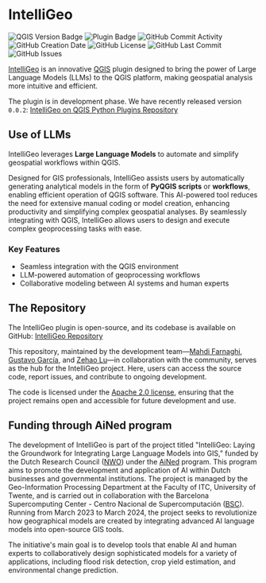 # IntelliGeo

![QGIS Version Badge](https://img.shields.io/badge/QGIS->=3.34-86f060)
![Plugin Badge](https://img.shields.io/badge/plugin-IntelliGeo-2D9596)
![GitHub Commit Activity](https://img.shields.io/github/commit-activity/m/MahdiFarnaghi/intelli_geo)
![GitHub Creation Date](https://img.shields.io/github/created-at/MahdiFarnaghi/intelli_geo)
![GitHub License](https://img.shields.io/github/license/MahdiFarnaghi/intelli_geo)
![GitHub Last Commit](https://img.shields.io/github/last-commit/MahdiFarnaghi/intelli_geo)
![GitHub Issues](https://img.shields.io/github/issues/MahdiFarnaghi/intelli_geo)

[IntelliGeo](https://plugins.qgis.org/plugins/intelli_geo/) is an innovative [QGIS](https://www.qgis.org/) plugin designed to bring the power of Large Language Models (LLMs) to the QGIS platform, making geospatial analysis more intuitive and efficient.

The plugin is in development phase. We have recently released version `0.0.2`: [IntelliGeo on QGIS Python Plugins Repository](https://plugins.qgis.org/plugins/intelli_geo/#plugin-about)

## Use of LLMs

IntelliGeo leverages **Large Language Models** to automate and simplify geospatial workflows within QGIS. 

Designed for GIS professionals, IntelliGeo assists users by automatically generating analytical models in the form of **PyQGIS scripts** or **workflows**, enabling efficient operation of QGIS software. This AI-powered tool reduces the need for extensive manual coding or model creation, enhancing productivity and simplifying complex geospatial analyses. By seamlessly integrating with QGIS, IntelliGeo allows users to design and execute complex geoprocessing tasks with ease.

### Key Features

- Seamless integration with the QGIS environment
- LLM-powered automation of geoprocessing workflows
- Collaborative modeling between AI systems and human experts

## The Repository

The IntelliGeo plugin is open-source, and its codebase is available on GitHub: [IntelliGeo Repository](https://github.com/MahdiFarnaghi/intelli_geo/)

This repository, maintained by the development team—[Mahdi Farnaghi](https://github.com/MahdiFarnaghi), [Gustavo García](https://github.com/chape1331), and [Zehao Lu](https://github.com/com3dian)—in collaboration with the community, serves as the hub for the IntelliGeo project. Here, users can access the source code, report issues, and contribute to ongoing development. 

The code is licensed under the [Apache 2.0 license](https://github.com/MahdiFarnaghi/intelli_geo/tree/main?tab=Apache-2.0-1-ov-file), ensuring that the project remains open and accessible for future development and use.

## Funding through AiNed program

The development of IntelliGeo is part of the project titled "IntelliGeo: Laying the Groundwork for Integrating Large Language Models into GIS," funded by the Dutch Research Council ([NWO](https://www.nwo.nl/en)) under the [AiNed](https://www.nwo.nl/en/researchprogrammes/national-growth-fund/ained) program. This program aims to promote the development and application of AI within Dutch businesses and governmental institutions. The project is managed by the Geo-Information Processing Department at the Faculty of ITC, University of Twente, and is carried out in collaboration with the Barcelona Supercomputing Center - Centro Nacional de Supercomputación ([BSC](https://www.bsc.es/)). Running from March 2023 to March 2024, the project seeks to revolutionize how geographical models are created by integrating advanced AI language models into open-source GIS tools.

The initiative's main goal is to develop tools that enable AI and human experts to collaboratively design sophisticated models for a variety of applications, including flood risk detection, crop yield estimation, and environmental change prediction.